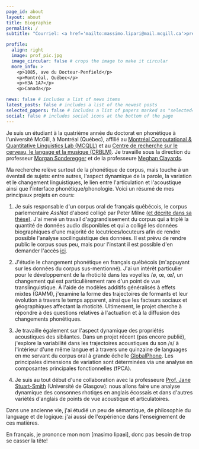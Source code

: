 ```yaml
---
page_id: about
layout: about
title: Biographie
permalink: /
subtitle: "Courriel: <a href='mailto:massimo.lipari@mail.mcgill.ca'>prénom [point] nom de famille [a commercial] mail [point] mcgill [point] ca"

profile:
  align: right
  image: prof_pic.jpg
  image_circular: false # crops the image to make it circular
  more_info: >
    <p>1085, ave du Docteur-Penfield</p>
    <p>Montréal, Québec</p>
    <p>H3A 1A7</p>
    <p>Canada</p>

news: false # includes a list of news items
latest_posts: false # includes a list of the newest posts
selected_papers: false # includes a list of papers marked as "selected={true}"
social: false # includes social icons at the bottom of the page
---
```


Je suis un étudiant à la quatrième année du doctorat en phonétique à l'université McGill, à Montréal (Québec), affilié au [Montréal Computational & Quantitative Linguistics Lab (MCQLL)](https://mcqll.org/) et au [Centre de recherche sur le cerveau, le langage et la musique (CRBLM)](https://crblm.ca/). Je travaille sous la direction du professeur [Morgan Sonderegger](https://people.linguistics.mcgill.ca/~morgan/) et de la professeure [Meghan Clayards](http://speechlearning.lab.mcgill.ca/).

Ma recherche relève surtout de la phonétique de corpus, mais touche à un éventail de sujets: entre autres, l'aspect dynamique de la parole, la variation et le changement linguistiques, le lien entre l'articulation et l'acoustique ainsi que l'interface phonétique/phonologie. Voici un résumé de mes principaux projets en cours:

1. Je suis responsable d'un corpus oral de français québécois, le corpus parlementaire *AssNat* d'abord colligé par Peter Milne [(et décrite dans sa thèse)](https://ruor.uottawa.ca/items/b76e477e-316b-4ee3-b7fd-49463f807248). J'ai mené un travail d'aggrandissement du corpus qui a triplé la quantité de données audio disponibles et qui a colligé les données biographiques d'une majorité de locutrices/locuteurs afin de rendre possible l'analyse socilinguistique des données. Il est prévu de rendre public le corpus sous peu, mais pour l'instant il est possible d'en demander l'accès [ici](https://github.com/massimolipari/corpus_assnat).

2. J'étudie le changement phonétique en français québécois (m'appuyant sur les données du corpus sus-mentionné). J'ai un intérêt particulier pour le développement de la rhoticité dans les voyelles /ø, œ, œ̃/, un changement qui est particulièrement rare d'un point de vue translinguistique. À l'aide de modèles additifs généralisés à effets mixtes (GAMM), j'examine la forme des trajectoires de formants et leur évolution à travers le temps apparent, ainsi que les facteurs sociaux et géographiques affectant la rhoticité. Ultimement, le projet cherche à répondre à des questions relatives à l'actuation et à la diffusion des changements phonétiques.

3. Je travaille également sur l'aspect dynamique des propriétés acoustiques des sibilantes. Dans un projet récent (pas encore publié), j'explore la variabilité dans les trajectoires acoustiques du son /s/ à l'intérieur d'une même langue et à travers une quinzaine de languages en me servant du corpus oral à grande échelle [GlobalPhone](https://ieeexplore.ieee.org/abstract/document/6639248?casa_token=zfOt03SbtdgAAAAA:NKnjKjoAUaAlqlOWqCuaRwPZX_EKSsXD9Y4A_uZsHvj7tc3r5qy0u85wQukp6yThW10Up0k). Les principales dimensions de variation sont déterminées via une analyse en composantes principales fonctionnelles (fPCA).

4. Je suis au tout début d'une collaboration avec la professeure [Prof. Jane Stuart-Smith](https://www.gla.ac.uk/schools/critical/staff/janestuart-smith/) (Université de Glasgow): nous allons faire une analyse dynamique des consonnes rhotiqes en anglais écossais et dans d'autres variétés d'anglais de points de vue acoustique et articulatoires.

Dans une ancienne vie, j'ai étudié un peu de sémantique, de philosophie du language et de logique: j'ai aussi de l'expérience dans l'enseignement de ces matières.

En français, je prononce mon nom [masimo lipaʁi], donc pas besoin de trop se casser la tête!
